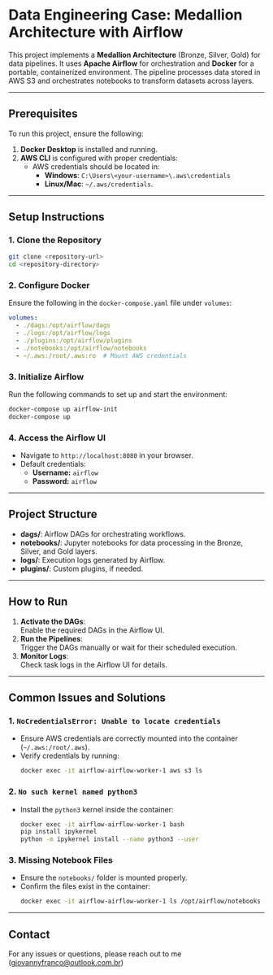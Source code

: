 
# **Data Engineering Case: Medallion Architecture with Airflow**

This project implements a **Medallion Architecture** (Bronze, Silver, Gold) for data pipelines. It uses **Apache Airflow** for orchestration and **Docker** for a portable, containerized environment. The pipeline processes data stored in AWS S3 and orchestrates notebooks to transform datasets across layers.

---

## **Prerequisites**
To run this project, ensure the following:
1. **Docker Desktop** is installed and running.
2. **AWS CLI** is configured with proper credentials:
   - AWS credentials should be located in:  
     - **Windows**: `C:\Users\<your-username>\.aws\credentials`  
     - **Linux/Mac**: `~/.aws/credentials`.

---

## **Setup Instructions**

### **1. Clone the Repository**
```bash
git clone <repository-url>
cd <repository-directory>
```

### **2. Configure Docker**
Ensure the following in the `docker-compose.yaml` file under `volumes`:
```yaml
volumes:
  - ./dags:/opt/airflow/dags
  - ./logs:/opt/airflow/logs
  - ./plugins:/opt/airflow/plugins
  - ./notebooks:/opt/airflow/notebooks
  - ~/.aws:/root/.aws:ro  # Mount AWS credentials
```

### **3. Initialize Airflow**
Run the following commands to set up and start the environment:
```bash
docker-compose up airflow-init
docker-compose up
```

### **4. Access the Airflow UI**
- Navigate to `http://localhost:8080` in your browser.
- Default credentials:
  - **Username:** `airflow`
  - **Password:** `airflow`

---

## **Project Structure**
- **dags/**: Airflow DAGs for orchestrating workflows.
- **notebooks/**: Jupyter notebooks for data processing in the Bronze, Silver, and Gold layers.
- **logs/**: Execution logs generated by Airflow.
- **plugins/**: Custom plugins, if needed.

---

## **How to Run**
1. **Activate the DAGs**:  
   Enable the required DAGs in the Airflow UI.
2. **Run the Pipelines**:  
   Trigger the DAGs manually or wait for their scheduled execution.
3. **Monitor Logs**:  
   Check task logs in the Airflow UI for details.

---

## **Common Issues and Solutions**

### **1. `NoCredentialsError: Unable to locate credentials`**
- Ensure AWS credentials are correctly mounted into the container (`~/.aws:/root/.aws`).
- Verify credentials by running:
  ```bash
  docker exec -it airflow-airflow-worker-1 aws s3 ls
  ```

### **2. `No such kernel named python3`**
- Install the `python3` kernel inside the container:
  ```bash
  docker exec -it airflow-airflow-worker-1 bash
  pip install ipykernel
  python -m ipykernel install --name python3 --user
  ```

### **3. Missing Notebook Files**
- Ensure the `notebooks/` folder is mounted properly.
- Confirm the files exist in the container:
  ```bash
  docker exec -it airflow-airflow-worker-1 ls /opt/airflow/notebooks
  ```

---

## **Contact**
For any issues or questions, please reach out to me (giovannyfranco@outlook.com.br)
